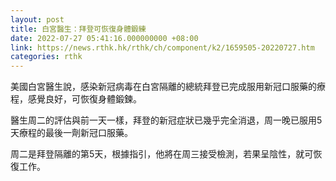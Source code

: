 ```yaml
---
layout: post
title: 白宮醫生：拜登可恢復身體鍛練
date: 2022-07-27 05:41:16.000000000 +08:00
link: https://news.rthk.hk/rthk/ch/component/k2/1659505-20220727.htm
categories: rthk
---
```


美國白宮醫生說，感染新冠病毒在白宮隔離的總統拜登已完成服用新冠口服藥的療程，感覺良好，可恢復身體鍛鍊。

醫生周二的評估與前一天一樣，拜登的新冠症狀已幾乎完全消退，周一晚已服用5天療程的最後一劑新冠口服藥。

周二是拜登隔離的第5天，根據指引，他將在周三接受檢測，若果呈陰性，就可恢復工作。
